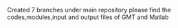 Created 7 branches under main repository 
please find the codes,modules,input and output files of GMT and Matlab
